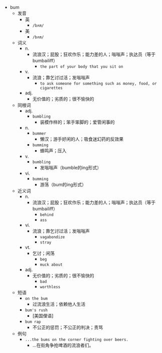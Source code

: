 - bum
  - 发音
    - 英
      - `/bʌm/`
    - 美
      - `/bʌm/`
  - 词义
    - n.
      - 流浪汉；屁股；狂欢作乐；能力差的人；嗡嗡声；执达员（等于bumbailiff）
        - `the part of your body that you sit on`
    - v.
      - 流浪；靠乞讨过活；发嗡嗡声
        - `to ask someone for something such as money, food, or cigarettes`
    - adj.
      - 无价值的；劣质的；很不愉快的
  - 同根词
    - adj.
      - `bumbling`
        - 装模作样的；笨手笨脚的；爱管闲事的
    - n.
      - `bummer`
        - 懒汉；游手好闲的人；吸食迷幻药的反效果
      - `bumming`
        - 蜂鸣声；压入
    - v.
      - `bumbling`
        - 发嗡嗡声（bumble的ing形式）
    - vi.
      - `bumming`
        - 游荡（bum的ing形式）
  - 近义词
    - n.
      - 流浪汉；屁股；狂欢作乐；能力差的人；嗡嗡声；执达员（等于bumbailiff）
        - `behind`
        - `ass`
    - vi.
      - 流浪；靠乞讨过活；发嗡嗡声
        - `vagabondize`
        - `stray`
    - vt.
      - 乞讨；闲荡
        - `beg`
        - `muck about`
    - adj.
      - 无价值的；劣质的；很不愉快的
        - `bad`
        - `worthless`
  - 短语
    - `on the bum`
      - 过流浪生活；依赖他人生活 
    - `bum's rush`
      - [美国俚语] 
    - `bum rap`
      - 不公正的惩罚；不公正的判决；责骂 
  - 例句
    - `...the bums on the corner fighting over beers.`
      - …在街角争抢啤酒的流浪者们。

